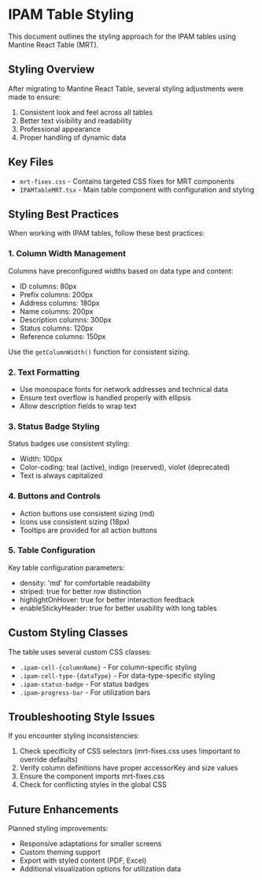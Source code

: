 # IPAM Table Styling

This document outlines the styling approach for the IPAM tables using Mantine React Table (MRT).

## Styling Overview

After migrating to Mantine React Table, several styling adjustments were made to ensure:
1. Consistent look and feel across all tables
2. Better text visibility and readability
3. Professional appearance
4. Proper handling of dynamic data

## Key Files

- `mrt-fixes.css` - Contains targeted CSS fixes for MRT components
- `IPAMTableMRT.tsx` - Main table component with configuration and styling

## Styling Best Practices

When working with IPAM tables, follow these best practices:

### 1. Column Width Management

Columns have preconfigured widths based on data type and content:
- ID columns: 80px
- Prefix columns: 200px
- Address columns: 180px
- Name columns: 200px
- Description columns: 300px
- Status columns: 120px
- Reference columns: 150px

Use the `getColumnWidth()` function for consistent sizing.

### 2. Text Formatting

- Use monospace fonts for network addresses and technical data
- Ensure text overflow is handled properly with ellipsis
- Allow description fields to wrap text

### 3. Status Badge Styling

Status badges use consistent styling:
- Width: 100px
- Color-coding: teal (active), indigo (reserved), violet (deprecated)
- Text is always capitalized

### 4. Buttons and Controls

- Action buttons use consistent sizing (md)
- Icons use consistent sizing (18px)
- Tooltips are provided for all action buttons

### 5. Table Configuration

Key table configuration parameters:
- density: 'md' for comfortable readability
- striped: true for better row distinction
- highlightOnHover: true for better interaction feedback
- enableStickyHeader: true for better usability with long tables

## Custom Styling Classes

The table uses several custom CSS classes:
- `.ipam-cell-{columnName}` - For column-specific styling
- `.ipam-cell-type-{dataType}` - For data-type-specific styling
- `.ipam-status-badge` - For status badges
- `.ipam-progress-bar` - For utilization bars

## Troubleshooting Style Issues

If you encounter styling inconsistencies:

1. Check specificity of CSS selectors (mrt-fixes.css uses !important to override defaults)
2. Verify column definitions have proper accessorKey and size values
3. Ensure the component imports mrt-fixes.css
4. Check for conflicting styles in the global CSS

## Future Enhancements

Planned styling improvements:
- Responsive adaptations for smaller screens
- Custom theming support
- Export with styled content (PDF, Excel)
- Additional visualization options for utilization data 